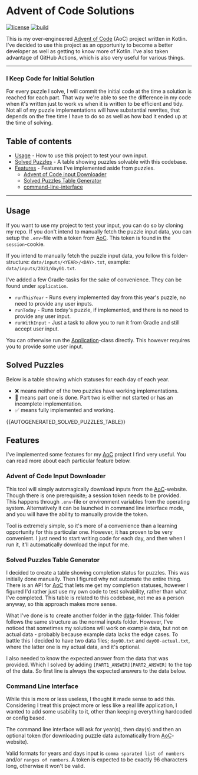 # Advent of Code Solutions
[![license][license-badge]][mit] [![build][ci-badge]](https://github.com/nozemi/advent-of-code/actions?query=workflow%3Abuild)

This is my over-engineered [Advent of Code][aoc-url] (AoC) project written in Kotlin. I've decided to use this project as an opportunity to become a better developer as well as getting to know more of Kotlin. I've also taken advantage of GitHub Actions, which is also very useful for various things.

<hr>

### I Keep Code for Initial Solution
For every puzzle I solve, I will commit the initial code at the time a solution is reached for each part. That way we're able to see the difference in my code when it's written just to work vs when it is written to be efficient and tidy. Not all of my puzzle implementations will have substantial rewrites, that depends on the free time I have to do so as well as how bad it ended up at the time of solving.

## Table of contents
- [Usage](#usage) - How to use this project to test your own input.
- [Solved Puzzles](#solved-puzzles) - A table showing puzzles solvable with this codebase.
- [Features](#features) - Features I've implemented aside from puzzles.
  - [Advent of Code input Downloader](#advent-of-code-input-downloader)
  - [Solved Puzzles Table Generator](#solved-puzzles-table-generator)
  - [command-line-interface](#command-line-interface)
  
<hr>

## Usage
If you want to use my project to test your input, you can do so by cloning my repo. If you don't intend to manually fetch the puzzle input data, you can setup the `.env`-file with a token from [AoC][aoc-url]. This token is found in the `session`-cookie.

If you intend to manually fetch the puzzle input data, you follow this folder-structure: `data/inputs/<YEAR>/<DAY>.txt`, example: `data/inputs/2021/day01.txt`.

I've added a few Gradle-tasks for the sake of convenience. They can be found under `application`.
- `runThisYear` - Runs every implemented day from this year's puzzle, no need to provide any user inputs.
- `runToday` - Runs today's puzzle, if implemented, and there is no need to provide any user input.
- `runWithInput` - Just a task to allow you to run it from Gradle and still accept user input.

You can otherwise run the [Application](/src/main/kotlin/io/nozemi/aoc/Application.kt)-class directly. This however requires you to provide some user input.

## Solved Puzzles
Below is a table showing which statuses for each day of each year.
- ❌ means neither of the two puzzles have working implementations.
- 🚧 means part one is done. Part two is either not started or has an incomplete implementation.
- ✅ means fully implemented and working.

{{AUTOGENERATED_SOLVED_PUZZLES_TABLE}}

[2020]: https://adventofcode.com/2020
[2021]: https://adventofcode.com/2021

## Features
I've implemented some features for my [AoC][aoc-url] project I find very useful. You can read more about each particular feature below.

### Advent of Code Input Downloader
This tool will simply automagically download inputs from the [AoC][aoc-url]-website. Though there is one prerequisite; a session token needs to be provided. This happens through `.env`-file or environment variables from the operating system. Alternatively it can be launched in command line interface mode, and you will have the ability to manually provide the token.

Tool is extremely simple, so it's more of a convenience than a learning opportunity for this particular one. However, it has proven to be very convenient. I just need to start writing code for each day, and then when I run it, it'll automatically download the input for me.

### Solved Puzzles Table Generator
I decided to create a table showing completion status for puzzles. This was initially done manually. Then I figured why not automate the entire thing. There is an API for [AoC][aoc-url] that lets me get my completion statuses, however I figured I'd rather just use my own code to test solvability, rather than what I've completed. This table is related to this codebase, not me as a person anyway, so this approach makes more sense.

What I've done is to create another folder in the [data](/data)-folder. This folder follows the same structure as the normal inputs folder. However, I've noticed that sometimes my solutions will work on example data, but not on actual data - probably because example data lacks the edge cases. To battle this I decided to have two data files; `day00.txt` and `day00-actual.txt`, where the latter one is my actual data, and it's optional.

I also needed to know the expected answer from the data that was provided. Which I solved by adding `[PART1_ANSWER][PART2_ANSWER]` to the top of the data. So first line is always the expected answers to the data below.

### Command Line Interface
While this is more or less useless, I thought it made sense to add this. Considering I treat this project more or less like a real life application, I wanted to add some usability to it, other than keeping everything hardcoded or config based.

The command line interface will ask for year(s), then day(s) and then an optional token (for downloading puzzle data automatically from [AoC][aoc-url]-website).

Valid formats for years and days input is `comma sparated list of numbers` and/or `ranges of numbers`. A token is expected to be exactly 96 characters long, otherwise it won't be valid.


[aoc-url]:https://adventofcode.com/
[mit]: https://opensource.org/licenses/MIT
[license]: /LICENSE.md

[license-badge]: https://img.shields.io/badge/license-MIT-informational
[ci-badge]: https://github.com/nozemi/advent-of-code/actions/workflows/gradle-build.yml/badge.svg